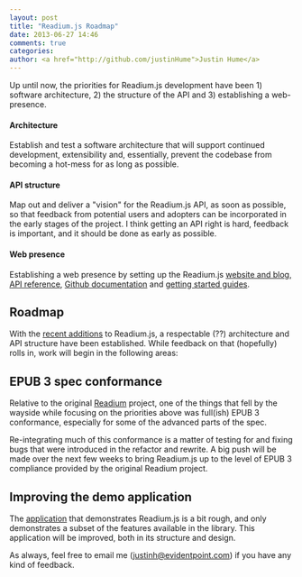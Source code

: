 ```yaml
---
layout: post
title: "Readium.js Roadmap"
date: 2013-06-27 14:46
comments: true
categories: 
author: <a href="http://github.com/justinHume">Justin Hume</a>
---
```


Up until now, the priorities for Readium.js development have been 1) software architecture, 2) the structure of the API and 3) establishing a web-presence.

<!--more-->

#### Architecture
Establish and test a software architecture that will support continued development, extensibility and, essentially, prevent the codebase from becoming a hot-mess for as long as possible.

#### API structure
Map out and deliver a "vision" for the Readium.js API, as soon as possible, so that feedback from potential users and adopters can be incorporated in the early stages of the project. I think getting an API right is hard, feedback is important, and it should be done as early as possible. 

#### Web presence
Establishing a web presence by setting up the Readium.js [website and blog](http://readium.github.io/Readium-Web-Components/), [API reference](http://readium.github.io/Readium-Web-Components/get-started/api.html), [Github documentation](https://github.com/readium/Readium-Web-Components#readme) and [getting started guides](http://readium.github.io/Readium-Web-Components/get-started/use-it.html).

## Roadmap
With the [recent additions](http://readium.github.io/Readium-Web-Components/blog/2013/06/27/changes-to-the-api/) to Readium.js, a respectable (??) architecture and API structure have been established. While feedback on that (hopefully) rolls in, work will begin in the following areas: 

## EPUB 3 spec conformance
Relative to the original [Readium](https://chrome.google.com/webstore/detail/empty-title/fepbnnnkkadjhjahcafoaglimekefifl?hl=en) project, one of the things that fell by the wayside while focusing on the priorities above was full(ish) EPUB 3 conformance, especially for some of the advanced parts of the spec. 

Re-integrating much of this conformance is a matter of testing for and fixing bugs that were introduced in the refactor and rewrite. A big push will be made over the next few weeks to bring Readium.js up to the level of EPUB 3 compliance provided by the original Readium project.

## Improving the demo application
The [application](http://readium.github.io/readium-viewer-demo1/) that demonstrates Readium.js is a bit rough, and only demonstrates a subset of the features available in the library. This application will be improved, both in its structure and design. 

As always, feel free to email me (justinh@evidentpoint.com) if you have any kind of feedback. 